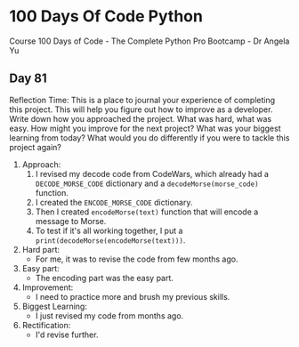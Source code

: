 # 100 Days Of Code Python
Course 100 Days of Code - The Complete Python Pro Bootcamp - Dr Angela Yu

## Day 81

Reflection Time:
This is a place to journal your experience of completing this project. This will help you figure out how to improve as a developer.
Write down how you approached the project. What was hard, what was easy. How might you improve for the next project? What was your biggest learning from today? What would you do differently if you were to tackle this project again?

1. Approach:
	1. I revised my decode code from CodeWars, which already had a `DECODE_MORSE_CODE` dictionary and a `decodeMorse(morse_code)` function.
	2. I created the `ENCODE_MORSE_CODE` dictionary.
	3. Then I created `encodeMorse(text)` function that will encode a message to Morse.
	4. To test if it's all working together, I put a `print(decodeMorse(encodeMorse(text)))`.
2. Hard part:
	- For me, it was to revise the code from few months ago.
3. Easy part:
	- The encoding part was the easy part.
4. Improvement:
	- I need to practice more and brush my previous skills.
5. Biggest Learning:
	- I just revised my code from months ago.
6. Rectification:
	- I'd revise further.